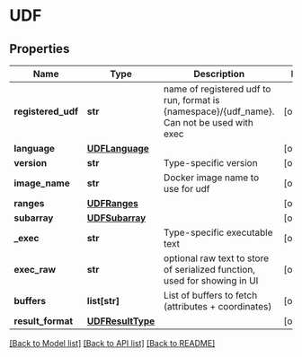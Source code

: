 # UDF

## Properties
Name | Type | Description | Notes
------------ | ------------- | ------------- | -------------
**registered_udf** | **str** | name of registered udf to run, format is {namespace}/{udf_name}. Can not be used with exec | [optional] 
**language** | [**UDFLanguage**](UDFLanguage.md) |  | [optional] 
**version** | **str** | Type-specific version | [optional] 
**image_name** | **str** | Docker image name to use for udf | [optional] 
**ranges** | [**UDFRanges**](UDFRanges.md) |  | [optional] 
**subarray** | [**UDFSubarray**](UDFSubarray.md) |  | [optional] 
**_exec** | **str** | Type-specific executable text | [optional] 
**exec_raw** | **str** | optional raw text to store of serialized function, used for showing in UI | [optional] 
**buffers** | **list[str]** | List of buffers to fetch (attributes + coordinates) | [optional] 
**result_format** | [**UDFResultType**](UDFResultType.md) |  | [optional] 

[[Back to Model list]](../README.md#documentation-for-models) [[Back to API list]](../README.md#documentation-for-api-endpoints) [[Back to README]](../README.md)


